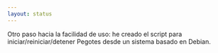 ```yaml
---
layout: status
---
```

Otro paso hacia la facilidad de uso: he creado el script para iniciar/reiniciar/detener Pegotes desde un sistema basado en Debian.